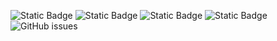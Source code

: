 ![Static Badge](https://img.shields.io/badge/blacklists-60-000000) ![Static Badge](https://img.shields.io/badge/blacklisted-2735004-cc0000) ![Static Badge](https://img.shields.io/badge/whitelisted-2242-00CC00) ![Static Badge](https://img.shields.io/badge/streaming_blacklist-28106-000000) ![GitHub issues](https://img.shields.io/github/issues/fabriziosalmi/blacklists)

